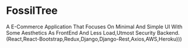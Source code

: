 # FossilTree
A E-Commerce Application That Focuses On Minimal And Simple UI With Some Aesthetics As FrontEnd And Less Load,Utmost Security Backend.(React,React-Bootstrap,Redux,Django,Django-Rest,Axios,AWS,Heroku)))  
